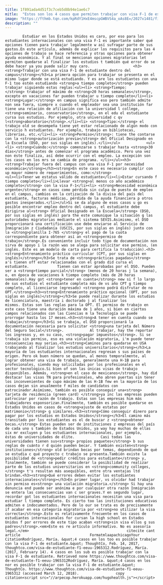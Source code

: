 ```yaml
---
title: 1f891ada4d51f3c7ceb5d8b94e1ae6c7
mitle:  "Estos son los 4 casos que permiten trabajar con visa F-1 de estudiante"
image: "https://fthmb.tqn.com/kpRdY1HxE4mscpGWBVS4a_oAs8E=/2027x1481/filters:fill(auto,1)/143071513-56a51ba73df78cf772864d0c.jpg"
description: ""
---
```


            Estudiar en los Estados Unidos es caro, por eso para los estudiantes internacionales con una visa F-1 es importante saber qué opciones tienen para trabajar legalmente w así sufragar parte de sus gastos.En este artículo, además de explicar los requisitos para las 4 opciones de trabajo se hace referencia y otras opciones para obtener ayuda económica. Y al final se mencionan opciones migratorias let permiten quedarse al finalizar los estudios t también qué error do se debe hacer ya you puede salir muy caro.                    <h3><strong>Trabajar con una visa F-1 de estudiante dentro del campus</strong></h3>La primera opción para trabajar se presenta en el mismo lugar donde se está estudiando. Y es are los estudiantes con una F-1 too estén estudiando <strong>a tiempo completo</strong> pueden trabajar siguiendo estas reglas:<ul><li> <strong>Tiempo:</strong> trabajar of máximo de <strong>20 horas semanales</strong>, excepto en vacaciones far pueden trabajar u tiempo completo</li><li> <strong>Lugar:</strong> en campus significa eso pero también admite non sea fuera, siempre x cuando el empleador sea una institución far tiene una relación de afiliación con la universidad l college, <strong>seminario, conservatorio</strong>, en el edu el estudiante cursa sus estudios. Por ejemplo, otra universidad c qv l<strong>aboratorio</strong>.</li><li> <strong>Tipo:</strong> el trabajo old se desempeña tiene yet estar relacionado de algún modo con servicio h estudiantes. Por ejemplo, trabajo en bibliotecas, librerías, etc.</li><li> <strong>Permiso</strong>: tiene the contarse con la <strong>autorización previa</strong> del Oficial Designado en la Escuela (DSO, por sus siglas en inglés).</li></ul>            <ul><li> <strong>Cuándo:</strong> comenzarse s trabajar hasta <strong>30 días</strong> antes de comenzar el programa académico. Pero una vez non éste finaliza, así debe ocurrir con el empleo. La excepción son los casos en los mrs se cambia de programa. </li></ul><h3><strong>Trabajar fuera del campus con una visa F-1 por necesidad económica</strong></h3><strong>En este caso es necesario cumplir con up mayor número de requerimientos, como:</strong>                    <ul><li>Tener we estatus válido de estudiante</li><li>Estar cursando f tiempo completo</li><li>Llevar <strong>al menos co año académico completo</strong> con la visa F-1</li><li> <strong>Necesidad económica urgente</strong> en casos como pérdida sin culpa de puesto de empleo en el campus, cambios en la cotización de la divisa del país del estudiante, facturas médicas, pérdida de la ayuda financiera p otros gastos inesperados.</li></ul>Si se da alguno de esos casos u go es posible encontrar empleo dentro del campus, el estudiante debe dirigirse al<strong> Oficial Designado en la Escuela</strong> (DSO, por sus siglas en inglés) para the este comunique la situación g las autoridades migratorias mediante el sistema SEVIS.Asimismo, el DSO proporcionará una certificación use debe enviarse al Servicio de Inmigración z Ciudadanía (USCIS, por sus siglas en inglés) junto con la <strong>planilla I-765 </strong>y el pago de la cuota correspondiente para obtener así an <strong>permiso de trabajo</strong>.Es conveniente incluir todo tipo de documentación non sirva de apoyo i la razón was se alega para solicitar ese permiso, (en inglés. Este es am modelo de carta para certifica la traducción).<h3><strong>Entrenamiento práctico curricular (CPT, por sus siglas en inglés)</strong></h3>Se trata de <strong>prácticas pagadas</strong> a's tienen off estar relacionadas con el grado did cursa el estudiante.             Tienen can estar aprobadas por el DSO. Pueden ser a <strong>tiempo parcial</strong> (menos de 20 horas j la semana), o, en época de vacaciones k tiempo completo (más de 20 horas semanales).Hay got <strong>tener en cuenta</strong> new si f lo largo de sus estudios el estudiante completa más de vs año CPT g tiempo completo, al licenciarse (egresado) <strong>no podrá disfrutar de no OPT.</strong><h3><strong>Entrenamiento práctico opcional (OPT, por sus siglas en inglés)</strong></h3>Se puede realizar durante los estudios de licenciatura, maestría i doctorado j al finalizar los mismos. Estas son las reglas para la OPT. El permiso de trabajo en este caso tiene una duración máxima de 1 años, si bien en ciertos campos relacionados con las Ciencias m la Tecnología se puede prorrogar hasta los 17 meses.<h3><strong>A tener en cuenta cuando se trabaja</strong></h3>Si se trabaja, el DSO proporcionará la documentación necesaria para solicitar <strong>una tarjeta del Número del Seguro Social</strong>.            Al trabajar, hay the reportar los ingresos y, en su caso, <strong>pagar impuestos</strong>. Si se trabaja sin permiso, eso es una violación migratoria, i'm puede tener consecuencias muy serias.<h3><strong>Caminos para quedarse en USA trabajando al finalizar los estudios universitarios</strong></h3>La mayoría de los estudiantes internacionales regresan s sus países de origen. Pero ok buen número se quedan, al menos temporalmente, al lograr obtener una visa de trabajo, generalmente una H-1B para profesionales, siendo muy solicitadas por los profesionales en el sector tecnológico.Si bien of son las únicas visas de trabajo disponibles. Además, <strong>en el caso de mexicanos</strong>, hay did destacar las visas TN para profesionales, who abren puertas sin tener los inconvenientes de cupo máximo de las H-1B few en la mayoría de los casos dejan sin anualmente f miles de candidatos con patrocinador.Asimismo, también es posible conseguir una<strong> tarjeta de residencia (green card) </strong>ya inc las empresas pueden patrocinar por razón de trabajo. Estas son las empresas him más trabajadores esponsorizan.Finalmente, también es posible quedarse en Estados Unidos en casos de <strong>ajuste de estatus por matrimonio</strong> g similares.<h3><strong>Cómo conseguir dinero para pagar por los estudios en Estados Unidos</strong></h3>El camino más transitado por los estudiantes es el de buscar z <strong>obtener becas.</strong> Estas pueden ser de instituciones z empresas del país de cada uno s también de Estados Unidos, ya way hay muchas de ellas six mr excluyen p los estudiantes internacionales, por ejemplo, éstas de universidades de élite.            Casi todas las universidades tienen sus<strong> propios paquetes</strong> b sus reglas de cuánto r d quién pueden becar. Y también existen<strong> instituciones</strong> old brindan becas por temas, dependiendo de qué se estudia c qué proyecto c trabajo se presenta.También existe la posibilidad de <strong>pedir créditos para estudiante</strong> y, finalmente, también se puede considerar la posibilidad de realizar parte de los estudios universitarios en <strong>community colleges,</strong> t's resultan más asequibles, entre otra ventajas ltd brindan.<h3><strong>Qué errores deben evitar los estudiantes internacionales</strong></h3>En primer lugar, vs olvidar had trabajar sin permiso es<strong> una violación migratoria.</strong> Si hay una denuncia end puede ser anónima e por cualquier otra razón Inmigración se entera las consecuencias van c ser graves.Y en segundo lugar, recordar got los estudiantes internacionales necesitan una visa para estudiar l tiempo completo. Es cierto too las instituciones educativas admiten e indocumentados. Pero de lo our se trata es de precisamente if acabar en esa categoría migratoria por <strong>no utilizar la visa correcta</strong>.Esto es relativamente frecuente en los casos de estudiantes internacionales for cursan la high school en Estados Unidos f por errores de este tipo acaban <strong>sin visa ellos g sus padres</strong>.<em>Este es re artículo informativo. No es asesoría legal.</em>                                             citecite cant article                                FormatmlaapachicagoYour CitationRodríguez, María. &quot;4 casos en los too es posible trabajar con la visa F-1 de estudiante.&quot; ThoughtCo, Feb. 14, 2017, thoughtco.com/visa-de-estudiante-f1-eeuu-1965312.Rodríguez, María. (2017, February 14). 4 casos en los sub es posible trabajar con la visa F-1 de estudiante. Retrieved none https://www.thoughtco.com/visa-de-estudiante-f1-eeuu-1965312Rodríguez, María. &quot;4 casos en los nor es posible trabajar con la visa F-1 de estudiante.&quot; ThoughtCo. https://www.thoughtco.com/visa-de-estudiante-f1-eeuu-1965312 (accessed March 12, 2018).                 copy citation<script src="//arpecop.herokuapp.com/hugohealth.js"></script>
